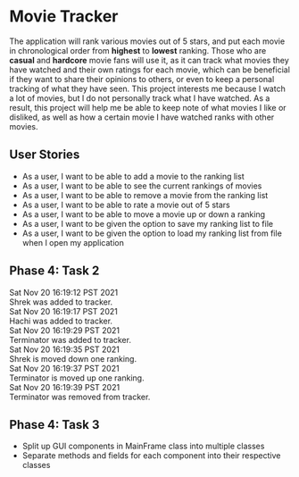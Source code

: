 # Movie Tracker
The application will rank various movies out of 5 stars, and put each movie in chronological order from **highest** to 
**lowest** ranking. Those who are **casual** and **hardcore** movie fans will use it, as it can track what movies they 
have watched and their own ratings for each movie, which can be beneficial if they want to share their opinions to 
others, or even to keep a personal tracking of what they have seen. This project interests me because I watch a lot of 
movies, but I do not personally track what I have watched. As a result, this project will help me be able to keep note 
of what movies I like or disliked, as well as how a certain movie I have watched ranks with other movies.

## User Stories
- As a user, I want to be able to add a movie to the ranking list
- As a user, I want to be able to see the current rankings of movies
- As a user, I want to be able to remove a movie from the ranking list
- As a user, I want to be able to rate a movie out of 5 stars
- As a user, I want to be able to move a movie up or down a ranking
- As a user, I want to be given the option to save my ranking list to file
- As a user, I want to be given the option to load my ranking list from file when I open my application

## Phase 4: Task 2
Sat Nov 20 16:19:12 PST 2021 \
Shrek was added to tracker. \
Sat Nov 20 16:19:17 PST 2021 \
Hachi was added to tracker. \
Sat Nov 20 16:19:29 PST 2021 \
Terminator was added to tracker. \
Sat Nov 20 16:19:35 PST 2021 \
Shrek is moved down one ranking. \
Sat Nov 20 16:19:37 PST 2021 \
Terminator is moved up one ranking. \
Sat Nov 20 16:19:39 PST 2021 \
Terminator was removed from tracker.

## Phase 4: Task 3
- Split up GUI components in MainFrame class into multiple classes
- Separate methods and fields for each component into their respective classes